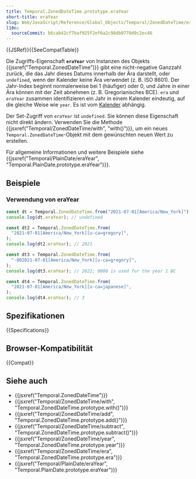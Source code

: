 ```yaml
---
title: Temporal.ZonedDateTime.prototype.eraYear
short-title: eraYear
slug: Web/JavaScript/Reference/Global_Objects/Temporal/ZonedDateTime/eraYear
l10n:
  sourceCommit: b6cab42cf7baf925f2ef6a2c98db0778d9c2ec46
---
```


{{JSRef}}{{SeeCompatTable}}

Die Zugriffs-Eigenschaft **`eraYear`** von Instanzen des Objekts {{jsxref("Temporal.ZonedDateTime")}} gibt eine nicht-negative Ganzzahl zurück, die das Jahr dieses Datums innerhalb der Ära darstellt, oder `undefined`, wenn der Kalender keine Ära verwendet (z. B. ISO 8601). Der Jahr-Index beginnt normalerweise bei 1 (häufiger) oder 0, und Jahre in einer Ära können mit der Zeit abnehmen (z. B. Gregorianisches BCE). `era` und `eraYear` zusammen identifizieren ein Jahr in einem Kalender eindeutig, auf die gleiche Weise wie `year`. Es ist vom [Kalender](/de/docs/Web/JavaScript/Reference/Global_Objects/Temporal#calendars) abhängig.

Der Set-Zugriff von `eraYear` ist `undefined`. Sie können diese Eigenschaft nicht direkt ändern. Verwenden Sie die Methode {{jsxref("Temporal/ZonedDateTime/with", "with()")}}, um ein neues `Temporal.ZonedDateTime`-Objekt mit dem gewünschten neuen Wert zu erstellen.

Für allgemeine Informationen und weitere Beispiele siehe {{jsxref("Temporal/PlainDate/eraYear", "Temporal.PlainDate.prototype.eraYear")}}.

## Beispiele

### Verwendung von eraYear

```js
const dt = Temporal.ZonedDateTime.from("2021-07-01[America/New_York]"); // ISO 8601 calendar
console.log(dt.eraYear); // undefined

const dt2 = Temporal.ZonedDateTime.from(
  "2021-07-01[America/New_York][u-ca=gregory]",
);
console.log(dt2.eraYear); // 2021

const dt3 = Temporal.ZonedDateTime.from(
  "-002021-07-01[America/New_York][u-ca=gregory]",
);
console.log(dt3.eraYear); // 2022; 0000 is used for the year 1 BC

const dt4 = Temporal.ZonedDateTime.from(
  "2021-07-01[America/New_York][u-ca=japanese]",
);
console.log(dt4.eraYear); // 3
```

## Spezifikationen

{{Specifications}}

## Browser-Kompatibilität

{{Compat}}

## Siehe auch

- {{jsxref("Temporal.ZonedDateTime")}}
- {{jsxref("Temporal/ZonedDateTime/with", "Temporal.ZonedDateTime.prototype.with()")}}
- {{jsxref("Temporal/ZonedDateTime/add", "Temporal.ZonedDateTime.prototype.add()")}}
- {{jsxref("Temporal/ZonedDateTime/subtract", "Temporal.ZonedDateTime.prototype.subtract()")}}
- {{jsxref("Temporal/ZonedDateTime/year", "Temporal.ZonedDateTime.prototype.year")}}
- {{jsxref("Temporal/ZonedDateTime/era", "Temporal.ZonedDateTime.prototype.era")}}
- {{jsxref("Temporal/PlainDate/eraYear", "Temporal.PlainDate.prototype.eraYear")}}
